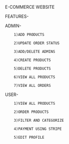 E-COMMERCE WEBSITE 

FEATURES-

ADMIN-

        1)ADD PRODUCTS

        2)UPDATE ORDER STATUS

        3)ADD/DELETE ADMINS

        4)CREATE PRODUCTS

        5)DELETE PRODUCTS

        6)VIEW ALL PRODUCTS

        7)VIEW ALL ORDERS


USER-

        1)VIEW ALL PRODUCTS

        2)ORDER PRODUCTS

        3)FILTER AND CATEGORIZE

        4)PAYMENT USING STRIPE

        5)EDIT PROFILE
